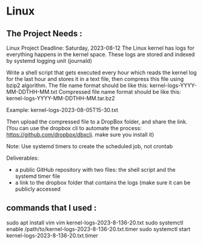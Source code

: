# Linux
## The Project Needs  :
Linux Project
Deadline: Saturday, 2023-08-12
The Linux kernel has logs for everything happens in the kernel space. These logs are stored and indexed by systemd logging unit (journald)

Write a shell script that gets executed every hour which reads the kernel log for the last hour and stores it in a text file,  then compress this file using bzip2 algorithm.
The file name format should be like this:
kernel-logs-YYYY-MM-DDTHH-MM.txt
Compressed file name format should be like this:
kernel-logs-YYYY-MM-DDTHH-MM.tar.bz2

Example: kernel-logs-2023-08-05T15-30.txt

Then upload the compressed file to a DropBox folder, and share the link. (You can use the dropbox cli to automate the process: https://github.com/dropbox/dbxcli. make sure you install it)

Note: Use systemd timers to create the scheduled job, not crontab 

Deliverables:
- a public GitHub repository with two files: the shell script and the systemd timer file
- a link to the dropbox folder that contains the logs (make sure it can be publicly accessed
## commands that I used :
sudo apt install vim 
vim kernel-logs-2023-8-136-20.txt
sudo systemctl enable /path/to/kernel-logs-2023-8-136-20.txt.timer
sudo systemctl start kernel-logs-2023-8-136-20.txt.timer
